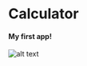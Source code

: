 # Calculator
#### My first app!

![alt text](https://raw.githubusercontent.com/druv5319/Calculator/blob/master/mainView.png)

